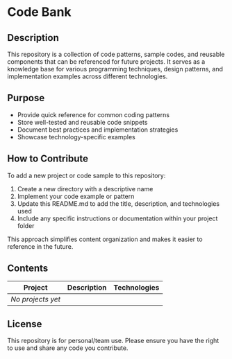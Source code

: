 # Code Bank

## Description

This repository is a collection of code patterns, sample codes, and reusable components that can be referenced for future projects. It serves as a knowledge base for various programming techniques, design patterns, and implementation examples across different technologies.

## Purpose

- Provide quick reference for common coding patterns
- Store well-tested and reusable code snippets
- Document best practices and implementation strategies
- Showcase technology-specific examples

## How to Contribute

To add a new project or code sample to this repository:

1. Create a new directory with a descriptive name
2. Implement your code example or pattern
3. Update this README.md to add the title, description, and technologies used
4. Include any specific instructions or documentation within your project folder

This approach simplifies content organization and makes it easier to reference in the future.

## Contents

| Project | Description | Technologies |
|---------|-------------|---------------|
| *No projects yet* | | |

## License

This repository is for personal/team use. Please ensure you have the right to use and share any code you contribute.
